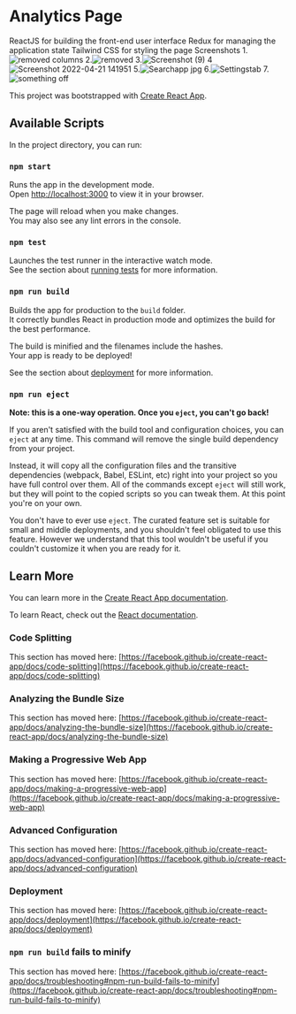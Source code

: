 # Analytics Page
ReactJS for building the front-end user interface
Redux for managing the application state
Tailwind CSS for styling the page
Screenshots 
1.![removed columns](https://user-images.githubusercontent.com/51878340/209435779-317ac675-bdcc-4030-a284-584383dbbc81.png)
2.![removed](https://user-images.githubusercontent.com/51878340/209435783-f64fafab-f491-426b-880e-c88be6fd3310.png)
3.![Screenshot (9)](https://user-images.githubusercontent.com/51878340/209435787-cd4cffd6-5ca5-4b3e-9dcd-ec1d5793e27c.png)
4![Screenshot 2022-04-21 141951](https://user-images.githubusercontent.com/51878340/209435796-7f184d4d-5462-4dd4-b52b-17655f3b0380.png)
5.![Searchapp jpg](https://user-images.githubusercontent.com/51878340/209435799-da9b2e1c-263e-4442-bc5a-8fff29513eaf.png)
6.![Settingstab](https://user-images.githubusercontent.com/51878340/209435803-ddae1723-1a37-4908-b834-059aa0988dd5.png)
7.![something off](https://user-images.githubusercontent.com/51878340/209435806-c906c235-1b15-4a52-a411-5a8f2706eb42.png)










This project was bootstrapped with [Create React App](https://github.com/facebook/create-react-app).

## Available Scripts

In the project directory, you can run:

### `npm start`

Runs the app in the development mode.\
Open [http://localhost:3000](http://localhost:3000) to view it in your browser.

The page will reload when you make changes.\
You may also see any lint errors in the console.

### `npm test`

Launches the test runner in the interactive watch mode.\
See the section about [running tests](https://facebook.github.io/create-react-app/docs/running-tests) for more information.

### `npm run build`

Builds the app for production to the `build` folder.\
It correctly bundles React in production mode and optimizes the build for the best performance.

The build is minified and the filenames include the hashes.\
Your app is ready to be deployed!

See the section about [deployment](https://facebook.github.io/create-react-app/docs/deployment) for more information.

### `npm run eject`

**Note: this is a one-way operation. Once you `eject`, you can't go back!**

If you aren't satisfied with the build tool and configuration choices, you can `eject` at any time. This command will remove the single build dependency from your project.

Instead, it will copy all the configuration files and the transitive dependencies (webpack, Babel, ESLint, etc) right into your project so you have full control over them. All of the commands except `eject` will still work, but they will point to the copied scripts so you can tweak them. At this point you're on your own.

You don't have to ever use `eject`. The curated feature set is suitable for small and middle deployments, and you shouldn't feel obligated to use this feature. However we understand that this tool wouldn't be useful if you couldn't customize it when you are ready for it.

## Learn More

You can learn more in the [Create React App documentation](https://facebook.github.io/create-react-app/docs/getting-started).

To learn React, check out the [React documentation](https://reactjs.org/).

### Code Splitting

This section has moved here: [https://facebook.github.io/create-react-app/docs/code-splitting](https://facebook.github.io/create-react-app/docs/code-splitting)

### Analyzing the Bundle Size

This section has moved here: [https://facebook.github.io/create-react-app/docs/analyzing-the-bundle-size](https://facebook.github.io/create-react-app/docs/analyzing-the-bundle-size)

### Making a Progressive Web App

This section has moved here: [https://facebook.github.io/create-react-app/docs/making-a-progressive-web-app](https://facebook.github.io/create-react-app/docs/making-a-progressive-web-app)

### Advanced Configuration

This section has moved here: [https://facebook.github.io/create-react-app/docs/advanced-configuration](https://facebook.github.io/create-react-app/docs/advanced-configuration)

### Deployment

This section has moved here: [https://facebook.github.io/create-react-app/docs/deployment](https://facebook.github.io/create-react-app/docs/deployment)

### `npm run build` fails to minify

This section has moved here: [https://facebook.github.io/create-react-app/docs/troubleshooting#npm-run-build-fails-to-minify](https://facebook.github.io/create-react-app/docs/troubleshooting#npm-run-build-fails-to-minify)
